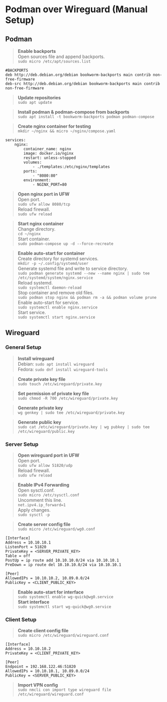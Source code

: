 # Podman over Wireguard (Manual Setup)
## Podman
> **Enable backports**\
Open sources file and append backports.\
`sudo micro /etc/apt/sources.list`
```
#BACKPORTS
deb http://deb.debian.org/debian bookworm-backports main contrib non-free-firmware
deb-src http://deb.debian.org/debian bookworm-backports main contrib non-free-firmware
```

> **Update repositories**\
`sudo apt update`

> **Install podman & podman-compose from backports**\
`sudo apt install -t bookworm-backports podman podman-compose`

> **Create nginx container for testing**\
`mkdir ~/nginx && micro ~/nginx/compose.yaml`
```
services:
    nginx:
        container_name: nginx
        image: docker.io/nginx
        restart: unless-stopped
        volumes:
            - ./templates:/etc/nginx/templates
        ports:
            - "8080:80"
        environment:
            - NGINX_PORT=80
```

> **Open nginx port in UFW**\
Open port.\
`sudo ufw allow 8080/tcp`\
Reload firewall.\
`sudo ufw reload`

> **Start nginx container**\
Change directory.\
`cd ~/nginx`\
Start container.\
`sudo podman-compose up -d --force-recreate`

> **Enable auto-start for container**\
Create directory for systemd services.\
`mkdir -p ~/.config/systemd/user`\
Generate systemd file and write to service directory.\
`sudo podman generate systemd --new --name nginx | sudo tee /etc/systemd/system/nginx.service`\
Reload systemd.\
`sudo systemctl daemon-reload`\
Stop container and remove old files.\
`sudo podman stop nginx && podman rm -a && podman volume prune`\
Enable auto-start for service.\
`sudo systemctl enable nginx.service`\
Start service.\
`sudo systemctl start nginx.service`


## Wireguard
### General Setup
> **Install wireguard**\
Debian: `sudo apt install wireguard`\
Fedora: `sudo dnf install wireguard-tools`

> **Create private key file**\
`sudo touch /etc/wireguard/private.key`

> **Set permission of private key file**\
`sudo chmod -R 700 /etc/wireguard/private.key`

> **Generate private key**\
`wg genkey | sudo tee /etc/wireguard/private.key`

> **Generate public key**\
`sudo cat /etc/wireguard/private.key | wg pubkey | sudo tee /etc/wireguard/public.key`

### Server Setup
> **Open wireguard port in UFW**\
Open port.\
`sudo ufw allow 51820/udp`\
Reload firewall.\
`sudo ufw reload`


> **Enable IPv4 Forwarding**\
Open sysctl.conf.\
`sudo micro /etc/sysctl.conf`\
Uncomment this line.\
`net.ipv4.ip_forward=1`\
Apply changes.\
`sudo sysctl -p`

> **Create server config file**\
`sudo micro /etc/wireguard/wg0.conf`
```
[Interface]
Address = 10.10.10.1
ListenPort = 51820
PrivateKey = <SERVER_PRIVATE_KEY>
Table = off
PostUp = ip route add 10.10.10.0/24 via 10.10.10.1
PreDown = ip route del 10.10.10.0/24 via 10.10.10.1

[Peer]
AllowedIPs = 10.10.10.2, 10.89.0.0/24
PublicKey = <CLIENT_PUBLIC_KEY>
```

> **Enable auto-start for interface**\
`sudo systemctl enable wg-quick@wg0.service`\
**Start interface**\
`sudo systemctl start wg-quick@wg0.service`

### Client Setup
> **Create client config file**\
`sudo micro /etc/wireguard/wireguard.conf`
```
[Interface]
Address = 10.10.10.2
PrivateKey = <CLIENT_PRIVATE_KEY>

[Peer]
Endpoint = 192.168.122.46:51820
AllowedIPs = 10.10.10.1, 10.89.0.0/24
PublicKey = <SERVER_PUBLIC_KEY>
```

> **Import VPN config**\
`sudo nmcli con import type wireguard file /etc/wireguard/wireguard.conf`
